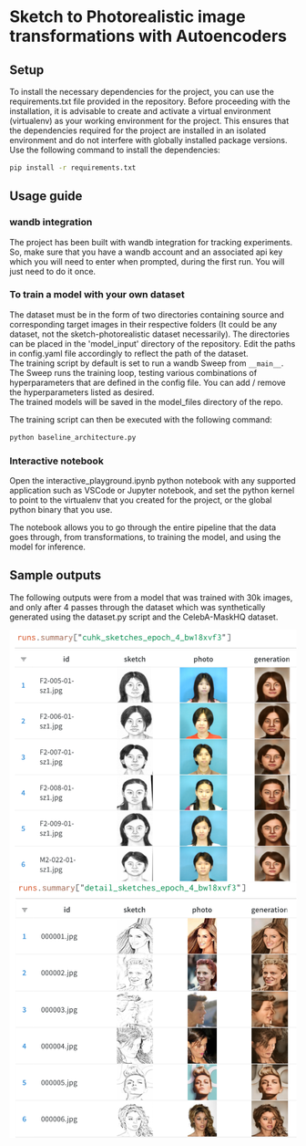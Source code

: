 # Sketch to Photorealistic image transformations with Autoencoders

## Setup

To install the necessary dependencies for the project, you can use the requirements.txt file provided in the repository. Before proceeding with the installation, it is advisable to create and activate a virtual environment (virtualenv) as your working environment for the project. This ensures that the dependencies required for the project are installed in an isolated environment and do not interfere with globally installed package versions. Use the following command to install the dependencies:
```bash
pip install -r requirements.txt
```

## Usage guide

### wandb integration 

The project has been built with wandb integration for tracking experiments. So, make sure that you have a wandb account and an associated api key which you will need to enter when prompted, during the first run. You will just need to do it once.

### To train a model with your own dataset

The dataset must be in the form of two directories containing source and corresponding target images in their respective folders (It could be any dataset, not the sketch-photorealistic dataset necessarily). The directories can be placed in the 'model_input' directory of the repository. Edit the paths in config.yaml file accordingly to reflect the path of the dataset. <br>
The training script by default is set to run a wandb Sweep from ```__main__```. The Sweep runs the training loop, testing various combinations of hyperparameters that are defined in the config file. You can add / remove the hyperparameters listed as desired.<br>
The trained models will be saved in the model_files directory of the repo.

The training script can then be executed with the following command:
```bash
python baseline_architecture.py
```

### Interactive notebook

Open the interactive_playground.ipynb python notebook with any supported application such as VSCode or Jupyter notebook, and set the python kernel to point to the virtualenv that you created for the project, or the global python binary that you use.

The notebook allows you to go through the entire pipeline that the data goes through, from transformations, to training the model, and using the model for inference.

## Sample outputs

The following outputs were from a model that was trained with 30k images, and only after 4 passes through the dataset which was synthetically generated using the dataset.py script and the CelebA-MaskHQ dataset.

![Out of domain images](sample_outputs/out-of-domain.png)
![Holdout validation set ](sample_outputs/holdout.png)

